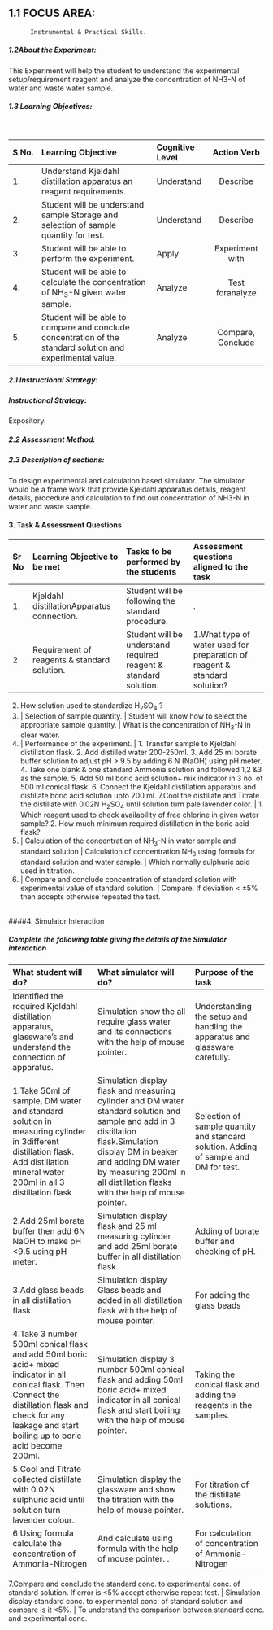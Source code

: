 ## 1.1 FOCUS AREA: 
          Instrumental & Practical Skills.

<h5> 1.2About the Experiment:</h5>
        This Experiment will help the student to understand the experimental setup/requirement reagent and analyze the concentration of NH3-N of water and waste water sample.

<h5> 1.3 Learning Objectives:</h5>
<br>

S.No.| Learning Objective | Cognitive Level | Action Verb|
:--|:--|:--|:--:
1.| Understand Kjeldahl distillation apparatus an reagent requirements.| Understand | Describe
2.| Student will be understand sample Storage and selection of sample quantity for test. | Understand | Describe
3.| Student will be able to perform the experiment. | Apply | Experiment with
4.| Student will be able to calculate the concentration of NH<sub>3</sub>-N given water sample. | Analyze | Test foranalyze
5.| Student will be able to compare and conclude concentration of the standard solution and experimental value. | Analyze | Compare, Conclude
	

<h5>2.1 Instructional Strategy:</h5>

<h5> Instructional Strategy: </h5>
                                          Expository.
<h5>2.2 Assessment Method:</h5>

<h5>2.3 Description of sections:</h5>
    To design experimental and calculation based simulator. The simulator would be a frame work that provide Kjeldahl apparatus details, reagent details, procedure and calculation to find out concentration of NH3-N in water and waste sample.
 
#### 3. Task & Assessment Questions
 
Sr No | Learning Objective to be met | Tasks to be performed by the students | Assessment questions aligned to the task
:--|:--|:--|:--|
1. | Kjeldahl distillationApparatus connection. | Student will be following the standard procedure. | .
2. | Requirement of reagents & standard solution. | Student will be understand required reagent & standard solution. | 1.What type of water used for preparation of reagent & standard solution?
2.  How  solution used to standardize
		H<sub>2</sub>SO<sub>4</sub> ?
3. | Selection of sample quantity. | Student will know how to select the appropriate sample quantity. | What is the concentration of NH<sub>3</sub>-N in clear water.
4. | Performance of the experiment. | 1.	Transfer sample to Kjeldahl distillation flask.
            2.	Add distilled water 200-250ml.
            3.	Add 25 ml borate buffer solution to adjust pH > 9.5 by adding 6 N (NaOH) using pH meter.
            4.	Take one blank & one standard Ammonia solution and followed 1,2 &3 as the sample.
            5.	Add 50 ml boric acid solution+ mix indicator in 3 no. of 500 ml conical flask.
            6.	Connect the Kjeldahl distillation apparatus and distillate boric acid solution upto 200 ml.
	    7.Cool the distillate and Titrate the distillate with 0.02N H<sub>2</sub>SO<sub>4</sub> until solution turn pale lavender color. | 1. Which reagent used to check availability of free chlorine in given water sample?
		2. How much minimum required distillation in the boric acid flask?
5. | Calculation of the concentration of NH<sub>3</sub>-N in water sample and standard solution | Calculation of concentration NH<sub>3</sub> using formula for standard solution and water  sample. | Which normally sulphuric acid used  in titration.
6. | Compare and conclude concentration of standard solution with experimental value of standard solution. | Compare. If deviation < ±5%   then accepts otherwise  repeated the test.
<br>
####4. Simulator Interaction
<h5>Complete the following table giving the details of the Simulator interaction</h5>

What student will do? | What simulator will do? | Purpose of the task
:--|:--|:--|
Identified the required Kjeldahl distillation apparatus, glassware’s and understand the connection of apparatus. | Simulation show the all require glass water and its connections with the help of mouse pointer. | Understanding the setup and handling the apparatus and glassware carefully.
1.Take 50ml of sample, DM water and standard solution in measuring cylinder in 3different distillation flask. Add distillation mineral water 200ml in all 3 distillation flask | Simulation display flask and measuring cylinder and DM water standard solution and sample and add in 3 distillation flask.Simulation display DM in beaker and adding DM water by measuring 200ml in all distillation flasks with the help of mouse pointer. | Selection of sample quantity and standard solution. Adding of sample  and DM for test.
2.Add 25ml borate buffer then add 6N NaOH to make pH <9.5 using pH meter. | Simulation display flask and 25 ml measuring cylinder and add 25ml borate buffer in all distillation flask. | Adding of borate buffer and checking of pH.
3.Add glass beads in all distillation flask. | Simulation display Glass beads and added in all distillation flask with the help of mouse pointer. | For adding the glass beads
4.Take 3 number 500ml conical flask and add 50ml boric acid+ mixed indicator in all conical flask. Then Connect the distillation flask and check for any leakage and start boiling up to boric acid become 200ml. | Simulation display 3 number 500ml conical flask and adding 50ml boric acid+ mixed indicator in all conical flask and start boiling with the help of mouse pointer. | Taking the conical flask and adding the reagents in the samples.
5.Cool and Titrate collected distillate with 0.02N sulphuric acid until solution turn lavender colour. | Simulation display the glassware and show the titration with the help of mouse pointer. | For titration of the distillate solutions.
6.Using formula calculate the concentration of Ammonia-Nitrogen | And calculate using formula with the help of mouse pointer. . | For calculation of concentration of Ammonia- Nitrogen
7.Compare and conclude the standard conc. to experimental conc. of standard solution.
If error is <5% accept otherwise repeat test. | Simulation display standard conc. to experimental conc. of standard solution and compare is it   <5%. | To understand the comparison between standard conc. and experimental conc.
	

	

